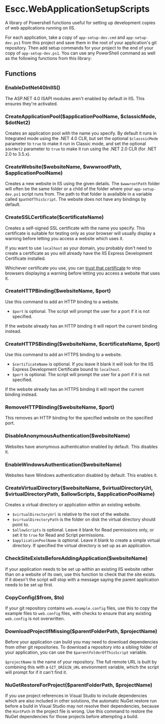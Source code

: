 # Escc.WebApplicationSetupScripts

A library of Powershell functions useful for setting up development copies of web applications running on IIS.

For each application, take a copy of `app-setup-dev.cmd` and `app-setup-dev.ps1` from this project and save them in the root of your application's git repository. Then add setup commands for your project to the end of your copy of `app-setup-dev.ps1`. You can use any PowerShell command as well as the following functions from this library:

## Functions

### EnableDotNet40InIIS()

The ASP.NET 4.0 ISAPI modules aren't enabled by default in IIS. This ensures they're activated.

### CreateApplicationPool($applicationPoolName, $classicMode, $dotNet2)

Creates an application pool with the name you specify. By default it runs in Integrated mode using the .NET 4.0 CLR, but set the optional `$classsicMode` parameter to `true` to make it run in Classic mode, and set the optional `$dotNet2` parameter to `true` to make it run using the .NET 2.0 CLR (for .NET 2.0 to 3.5.x).

### CreateWebsite($websiteName, $wwwrootPath, $applicationPoolName)

Creates a new website in IIS using the given details. The `$wwwrootPath` folder will often be the same folder or a child of the folder where your `app-setup-dev.ps1` script runs from. The path to that folder is availalble in a variable called `$pathOfThisScript`. The website does not have any bindings by default.

### CreateSSLCertificate($certificateName)

Creates a self-signed SSL certificate with the name you specify. This certificate is suitable for testing only as your browser will usually display a warning before letting you access a website which uses it. 

If you want to use `localhost` as your domain, you probably don't need to create a certificate as you will already have the IIS Express Development Certificate installed. 

Whichever certificate you use, you can [trust that certificate](http://blogs.adobe.com/livecycle/2012/04/rights-management-how-to-get-windows-7-to-trust-a-self-signed-server-certificate.html) to stop browsers displaying a warning before letting you access a website that uses it.

### CreateHTTPBinding($websiteName, $port)

Use this command to add an HTTP binding to a website. 

* `$port` is optional. The script will prompt the user for a port if it is not specified.

If the website already has an HTTP binding it will report the current binding instead.

### CreateHTTPSBinding($websiteName, $certificateName, $port)

Use this command to add an HTTPS binding to a website. 

* `$certificateName` is optional. If you leave it blank it will look for the IIS Express Development Certificate bound to `localhost`. 
* `$port` is optional. The script will prompt the user for a port if it is not specified.

If the website already has an HTTPS binding it will report the current binding instead.

### RemoveHTTPBinding($websiteName, $port)

This removes an HTTP binding for the specified website on the specified port.

### DisableAnonymousAuthentication($websiteName)

Websites have anonymous authentication enabled by default. This disables it.

### EnableWindowsAuthentication($websiteName)

Websites have Windows authentication disabled by default. This enables it.

### CreateVirtualDirectory($websiteName, $virtualDirectoryUrl, $virtualDirectoryPath, $allowScripts, $applicationPoolName)

Creates a virtual directory or application within an existing website. 

* `$virtualDirectoryUrl` is relative to the root of the website. 
* `$virtualDirectoryPath` is the folder on disk the virtual directory should point to.
* `$allowScripts` is optional. Leave it blank for Read permissions only, or set it to `true` for Read and Script permissions.
* `$applicationPoolName` is optional. Leave it blank to create a simple virtual directory. If specified the virtual directory is set up as an application.  

### CheckSiteExistsBeforeAddingApplication($websiteName)

If your application needs to be set up within an existing IIS website rather than on a website of its own, use this function to check that the site exists. If it doesn't the script will stop with a message saying the parent application needs to be set up first.

### CopyConfig($from, $to)

If your git repository contains `web.example.config` files, use this to copy the example files to `web.config` files, with checks to ensure that any existing `web.config` is not overwritten.

### DownloadProjectIfMissing($parentFolderPath, $projectName)

Before your application can build you may need to download dependencies from other git repositories. To download a repository into a sibling folder of your application, you can use the `$parentFolderOfThisScript` variable. 

`$projectName` is the name of your repository. The full remote URL is built by combining this with a `GIT_ORIGIN_URL` environment variable, which the script will prompt for if it can't find it. 

### NuGetRestoreForProject($parentFolderPath, $projectName)

If you use project references in Visual Studio to include dependencies which are also included in other solutions, the automatic NuGet restore run before a build in Visual Studio may not resolve their dependencies, because the `HintPath` in the project file is wrong. Use this command to restore the NuGet dependencies for those projects before attempting a build.